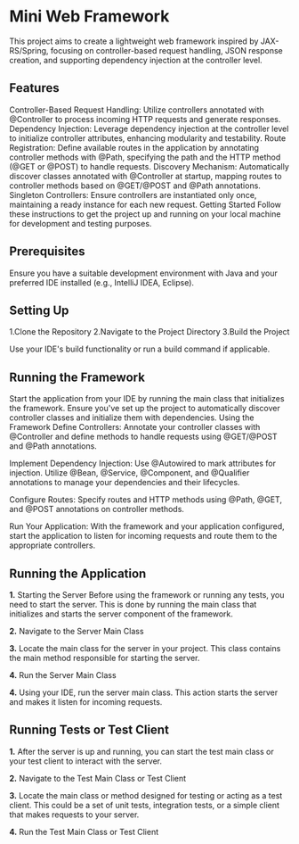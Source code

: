 # Mini Web Framework
This project aims to create a lightweight web framework inspired by JAX-RS/Spring, focusing on controller-based request handling, JSON response creation, and supporting dependency injection at the controller level.

## Features
Controller-Based Request Handling: Utilize controllers annotated with @Controller to process incoming HTTP requests and generate responses.
Dependency Injection: Leverage dependency injection at the controller level to initialize controller attributes, enhancing modularity and testability.
Route Registration: Define available routes in the application by annotating controller methods with @Path, specifying the path and the HTTP method (@GET or @POST) to handle requests.
Discovery Mechanism: Automatically discover classes annotated with @Controller at startup, mapping routes to controller methods based on @GET/@POST and @Path annotations.
Singleton Controllers: Ensure controllers are instantiated only once, maintaining a ready instance for each new request.
Getting Started
Follow these instructions to get the project up and running on your local machine for development and testing purposes.

## Prerequisites
Ensure you have a suitable development environment with Java and your preferred IDE installed (e.g., IntelliJ IDEA, Eclipse).

## Setting Up
1.Clone the Repository
2.Navigate to the Project Directory
3.Build the Project

Use your IDE's build functionality or run a build command if applicable.

## Running the Framework
Start the application from your IDE by running the main class that initializes the framework.
Ensure you've set up the project to automatically discover controller classes and initialize them with dependencies.
Using the Framework
Define Controllers: Annotate your controller classes with @Controller and define methods to handle requests using @GET/@POST and @Path annotations.

Implement Dependency Injection: Use @Autowired to mark attributes for injection. Utilize @Bean, @Service, @Component, and @Qualifier annotations to manage your dependencies and their lifecycles.

Configure Routes: Specify routes and HTTP methods using @Path, @GET, and @POST annotations on controller methods.

Run Your Application: With the framework and your application configured, start the application to listen for incoming requests and route them to the appropriate controllers.



## Running the Application
**1.** Starting the Server
Before using the framework or running any tests, you need to start the server. This is done by running the main class that initializes and starts the server component of the framework.

**2.** Navigate to the Server Main Class

**3.** Locate the main class for the server in your project. This class contains the main method responsible for starting the server.

**4.** Run the Server Main Class

**4.** Using your IDE, run the server main class. This action starts the server and makes it listen for incoming requests.

## Running Tests or Test Client
**1.** After the server is up and running, you can start the test main class or your test client to interact with the server.

**2.** Navigate to the Test Main Class or Test Client

**3.** Locate the main class or method designed for testing or acting as a test client. This could be a set of unit tests, integration tests, or a simple client that makes requests to your server.

**4.** Run the Test Main Class or Test Client
